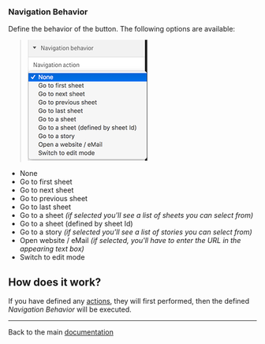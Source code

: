 ### Navigation Behavior

Define the behavior of the button. The following options are available:

> ![](./images/sense_navigation_behavior.png)

* None
* Go to first sheet
* Go to next sheet
* Go to previous sheet
* Go to last sheet
* Go to a sheet _(if selected you'll see a list of sheets you can select from)_
* Go to a sheet (defined by sheet Id)
* Go to a story _(if selected you'll see a list of stories you can select from)_
* Open website / eMail _(if selected, you'll have to enter the URL in the appearing text box)_
* Switch to edit mode

## How does it work?

If you have defined any [actions](./config-actions.md), they will first performed, then the defined _Navigation Behavior_ will be executed.

---

Back to the main [documentation](./../README.md)